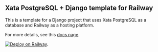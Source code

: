 ## Xata PostgreSQL + Django template for Railway

This is a template for a Django project that uses Xata PostgreSQL as a database and Railway as a hosting platform.

For more details, see this [docs page](https://xata.io/documentation/quickstarts/railway?utm_medium=integration&utm_source=github&utm_campaign=xata).

[![Deploy on Railway](https://railway.app/button.svg)](https://railway.com/deploy/xata-postgresql-django?utm_medium=integration&utm_source=github&utm_campaign=xata).
